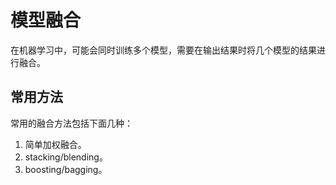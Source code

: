 # 模型融合
在机器学习中，可能会同时训练多个模型，需要在输出结果时将几个模型的结果进行融合。

## 常用方法
常用的融合方法包括下面几种：
1. 简单加权融合。
2. stacking/blending。
3. boosting/bagging。
